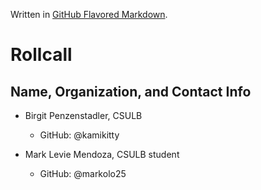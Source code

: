 Written in [GitHub Flavored 
Markdown](https://help.github.com/articles/github-flavored-markdown).

Rollcall
========

Name, Organization, and Contact Info
-------------------------------------------------

* Birgit Penzenstadler, CSULB
	* GitHub: @kamikitty
	
* Mark Levie Mendoza, CSULB student
	* GitHub: @markolo25 
